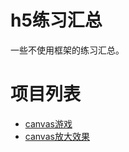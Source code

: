 # h5练习汇总
一些不使用框架的练习汇总。

# 项目列表
- [canvas游戏](https://github.com/mcmicahelchan/h5demo/tree/master/canvas-game)
- [canvas放大效果](https://github.com/mcmicahelchan/h5demo/tree/master/magnifier)
